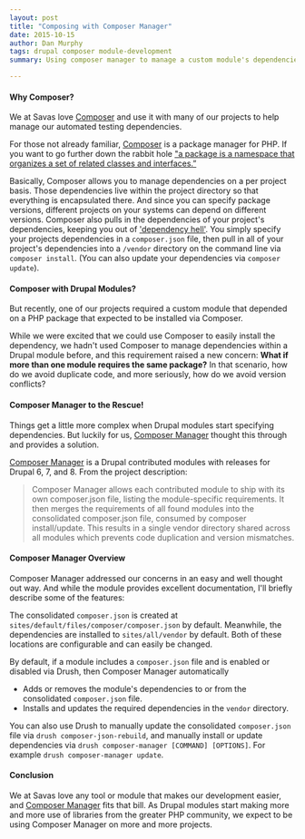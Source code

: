 ```yaml
---
layout: post
title: "Composing with Composer Manager"
date: 2015-10-15
author: Dan Murphy
tags: drupal composer module-development
summary: Using composer manager to manage a custom module's dependencies.

---
```


#### Why Composer?
We at Savas love [Composer](https://getcomposer.org/) and use it with many of our projects to help manage our automated testing dependencies.

For those not already familiar, [Composer](https://getcomposer.org/) is a package manager for PHP. If you want to go further down the rabbit hole ["a package is a namespace that organizes a set of related classes and interfaces.”](https://docs.oracle.com/javase/tutorial/java/concepts/package.html)

Basically, Composer allows you to manage dependencies on a per project basis. Those dependencies live within the project directory so that everything is encapsulated there.  And since you can specify package versions, different projects on your systems can depend on different versions. Composer also pulls in the dependencies of your project's dependencies, keeping you out of ['dependency hell'](https://en.wikipedia.org/wiki/Dependency_hell). You simply specify your projects dependencies in a `composer.json` file, then pull in all of your project's dependencies into a `/vendor` directory on the command line via `composer install`. (You can also update your dependencies via `composer update`).

#### Composer with Drupal Modules?
But recently, one of our projects required a custom module that depended on a PHP package that expected to be installed via Composer. 

While we were excited that we could use Composer to easily install the dependency, we hadn't used Composer to manage dependencies within a Drupal module before, and this requirement raised a new concern: **What if more than one module requires the same package?** In that scenario, how do we avoid duplicate code, and more seriously, how do we avoid version conflicts?

#### Composer Manager to the Rescue!
Things get a little more complex when Drupal modules start specifying dependencies. But luckily for us, [Composer Manager](https://www.drupal.org/project/composer_manager) thought this through and provides a solution.

[Composer Manager](https://www.drupal.org/project/composer_manager) is a Drupal contributed modules with releases for Drupal 6, 7, and 8.  From the project description:

> Composer Manager allows each contributed module to ship with its own composer.json file, listing the module-specific requirements. It then merges the requirements of all found modules into the consolidated composer.json file, consumed by composer install/update. This results in a single vendor directory shared across all modules which prevents code duplication and version mismatches.

#### Composer Manager Overview
Composer Manager addressed our concerns in an easy and well thought out way. And while the module provides excellent documentation, I'll briefly describe some of the features:

The consolidated `composer.json` is created at `sites/default/files/composer/composer.json` by default. Meanwhile, the dependencies are installed to `sites/all/vendor` by default. Both of these locations are configurable and can easily be changed.

By default, if a module includes a `composer.json` file and is enabled or disabled via Drush, then Composer Manager automatically

- Adds or removes the module's dependencies to or from the consolidated `composer.json` file.
- Installs and updates the required dependencies in the `vendor` directory.

You can also use Drush to manually update the consolidated `composer.json` file via `drush composer-json-rebuild`, and manually install or update dependencies via `drush composer-manager [COMMAND] [OPTIONS]`. For example `drush composer-manager update`.

#### Conclusion
We at Savas love any tool or module that makes our development easier, and [Composer Manager](https://www.drupal.org/project/composer_manager) fits that bill. As Drupal modules start making more and more use of libraries from the greater PHP community, we expect to be using Composer Manager on more and more projects.